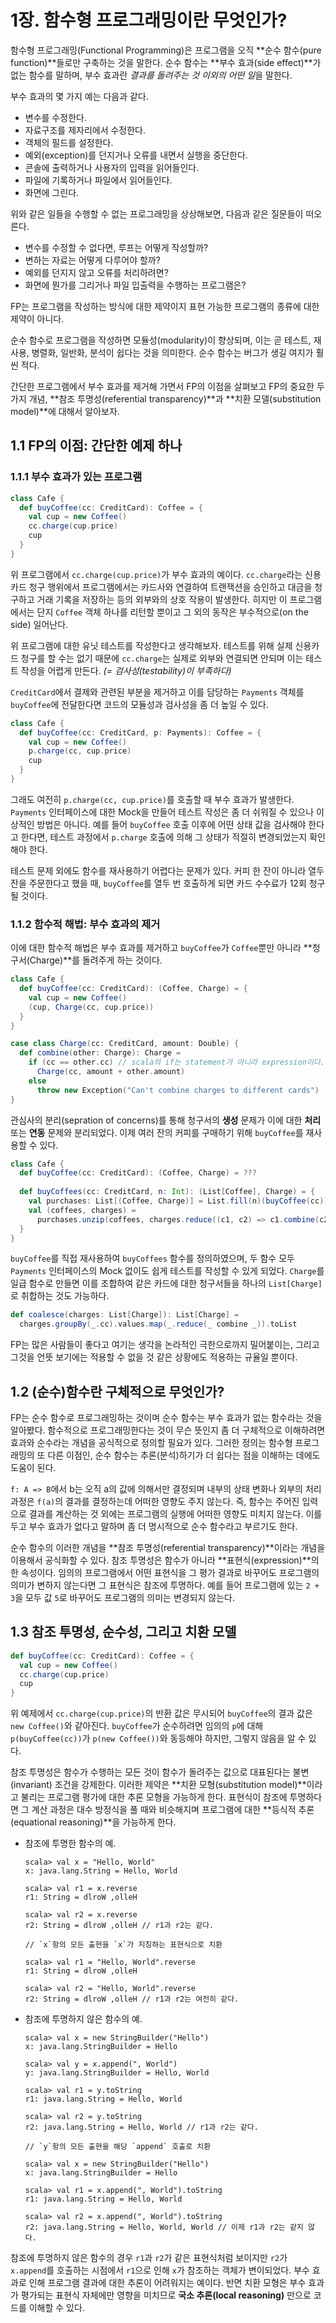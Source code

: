 # 1장. 함수형 프로그래밍이란 무엇인가?

함수형 프로그래밍(Functional Programming)은 프로그램을 오직 **순수 함수(pure function)**들로만 구축하는 것을 말한다. 순수 함수는 **부수 효과(side effect)**가 없는 함수를 말하며, 부수 효과란 *결과를 돌려주는 것 이외의 어떤 일*을 말한다. 

부수 효과의 몇 가지 예는 다음과 같다.

- 변수를 수정한다.
- 자료구조를 제자리에서 수정한다.
- 객체의 필드를 설정한다.
- 예외(exception)를 던지거나 오류를 내면서 실행을 중단한다.
- 콘솔에 출력하거나 사용자의 입력을 읽어들인다.
- 파일에 기록하거나 파일에서 읽어들인다.
- 화면에 그린다.

위와 같은 일들을 수행할 수 없는 프로그래밍을 상상해보면, 다음과 같은 질문들이 떠오른다.

- 변수를 수정할 수 없다면, 루프는 어떻게 작성할까?
- 변하는 자료는 어떻게 다루어야 할까?
- 예외를 던지지 않고 오류를 처리하려면?
- 화면에 뭔가를 그리거나 파일 입출력을 수행하는 프로그램은?

FP는 프로그램을 작성하는 방식에 대한 제약이지 표현 가능한 프로그램의 종류에 대한 제약이 아니다. 

순수 함수로 프로그램을 작성하면 모듈성(modularity)이 향상되며, 이는 곧 테스트, 재사용, 병렬화, 일반화, 분석이 쉽다는 것을 의미한다. 순수 함수는 버그가 생길 여지가 훨씬 적다.

간단한 프로그램에서 부수 효과를 제거해 가면서 FP의 이점을 살펴보고 FP의 중요한 두 가지 개념, **참조 투명성(referential transparency)**과 **치환 모델(substitution model)**에 대해서 알아보자.

## 1.1 FP의 이점: 간단한 예제 하나

### 1.1.1 부수 효과가 있는 프로그램

```scala
class Cafe {
  def buyCoffee(cc: CreditCard): Coffee = {
    val cup = new Coffee()
    cc.charge(cup.price)
    cup
  }
}
```

위 프로그램에서 `cc.charge(cup.price)`가 부수 효과의 예이다. `cc.charge`라는 신용카드 청구 행위에서 프로그램에서는 카드사와 연결하여 트랜잭션을 승인하고 대금을 청구하고 거래 기록을 저장하는 등의 외부와의 상호 작용이 발생한다. 히지만 이 프로그램에서는 단지 `Coffee` 객체 하나를 리턴할 뿐이고 그 외의 동작은 부수적으로(on the side) 일어난다.

위 프로그램에 대한 유닛 테스트를 작성한다고 생각해보자. 테스트를 위해 실제 신용카드 청구를 할 수는 없기 때문에 `cc.charge`는 실제로 외부와 연결되면 안되며 이는 테스트 작성을 어렵게 만든다. *(= 검사성(testability)이 부족하다)*

`CreditCard`에서 결제와 관련된 부분을 제거하고 이를 담당하는 `Payments` 객체를 `buyCoffee`에 전달한다면 코드의 모듈성과 검사성을 좀 더 높일 수 있다.

```scala
class Cafe {
  def buyCoffee(cc: CreditCard, p: Payments): Coffee = {
    val cup = new Coffee()
    p.charge(cc, cup.price)
    cup
  }
}
```

그래도 여전히 `p.charge(cc, cup.price)`를 호출할 때 부수 효과가 발생한다. `Payments` 인터페이스에 대한 Mock을 만들어 테스트 작성은 좀 더 쉬워질 수 있으나 이상적인 방법은 아니다. 예를 들어 `buyCoffee` 호출 이후에 어떤 상태 값을 검사해야 한다고 한다면, 테스트 과정에서 `p.charge` 호출에 의해 그 상태가 적절히 변경되었는지 확인해야 한다.

테스트 문제 외에도 함수를 재사용하기 어렵다는 문제가 있다. 커피 한 잔이 아니라 열두 잔을 주문한다고 했을 때, `buyCoffee`를 열두 번 호출하게 되면 카드 수수료가 12회 청구될 것이다.

### 1.1.2 함수적 해법: 부수 효과의 제거

이에 대한 함수적 해법은 부수 효과를 제거하고 `buyCoffee`가 `Coffee`뿐만 아니라 **청구서(Charge)**를 돌려주게 하는 것이다.

```scala
class Cafe {
  def buyCoffee(cc: CreditCard): (Coffee, Charge) = {
    val cup = new Coffee()
    (cup, Charge(cc, cup.price))
  }
}

case class Charge(cc: CreditCard, amount: Double) {
  def combine(other: Charge): Charge = 
    if (cc == other.cc) // scala의 if는 statement가 아니라 expression이다.
      Charge(cc, amount + other.amount)
    else
      throw new Exception("Can't combine charges to different cards")
}
```

관심사의 분리(sepration of concerns)를  통해  청구서의 **생성** 문제가 이에 대한 **처리** 또는 **연동** 문제와 분리되었다. 이제 여러 잔의 커피를 구매하기 위해 `buyCoffee`를 재사용할 수 있다.

```scala
class Cafe {
  def buyCoffee(cc: CreditCard): (Coffee, Charge) = ???
  
  def buyCoffees(cc: CreditCard, n: Int): (List[Coffee], Charge) = {
    val purchases: List[(Coffee, Charge)] = List.fill(n)(buyCoffee(cc))
    val (coffees, charges) = 
      purchases.unzip(coffees, charges.reduce((c1, c2) => c1.combine(c2)))
  }
}
```

`buyCoffee`를 직접 재사용하여 `buyCoffees` 함수를 정의하였으며, 두 함수 모두 `Payments` 인터페이스의 Mock 없이도 쉽게 테스트를 작성할 수 있게 되었다. `Charge`를 일급 함수로 만들면 이를 조합하여 같은 카드에 대한 청구서들을 하나의 `List[Charge]`로 취합하는 것도 가능하다.

```scala
def coalesce(charges: List[Charge]): List[Charge] =
  charges.groupBy(_.cc).values.map(_.reduce(_ combine _)).toList
```

FP는 많은 사람들이 좋다고 여기는 생각을 논라적인 극한으로까지 밀어붙이는, 그리고 그것을 언뜻 보기에는 적용할 수 없을 것 같은 상황에도 적용하는 규율일 뿐이다.

## 1.2 (순수)함수란 구체적으로 무엇인가?

FP는 순수 함수로 프로그래밍하는 것이며 순수 함수는 부수 효과가 없는 함수라는 것을 알아봤다. 함수적으로 프로그래밍한다는 것이 무슨 뜻인지 좀 더 구체적으로 이해하려면 효과와 순수라는 개념을 공식적으로 정의할 필요가 있다. 그러한 정의는 함수형 프로그래밍의 또 다른 이점인, 순수 함수는 추론(분석)하기가 더 쉽다는 점을 이해하는 데에도 도움이 된다.

`f: A => B`에서 b는 오직 a의 값에 의해서만 결정되며 내부의 상태 변화나 외부의 처리 과정은 `f(a)`의 결과를 결정하는데 어떠한 영향도 주지 않는다. 즉, 함수는 주어진 입력으로 결과를 계산하는 것 외에는 프로그램의 실행에 어떠한 영향도 미치지 않는다. 이를 두고 부수 효과가 없다고 말하며 좀 더 명시적으로 순수 함수라고 부르기도 한다. 

순수 함수의 이러한 개념을 **참조 투명성(referential transparency)**이라는 개념을 이용해서 공식화할 수 있다. 참조 투명성은 함수가 아니라 **표현식(expression)**의 한 속성이다. 임의의 프로그램에서 어떤 표현식을 그 평가 결과로 바꾸어도 프로그램의 의미가 변하지 않는다면 그 표현식은 참조에 투명하다. 예를 들어 프로그램에 있는 `2 + 3`을 모두 값 `5`로 바꾸어도 프로그램의 의미는 변경되지 않는다.

## 1.3 참조 투명성, 순수성, 그리고 치환 모델

```scala
def buyCoffee(cc: CreditCard): Coffee = {
  val cup = new Coffee()
  cc.charge(cup.price)
  cup
}
```

위 예제에서 `cc.charge(cup.price)`의 반환 값은 무시되어 `buyCoffee`의 결과 값은 `new Coffee()`와 같아진다. `buyCoffee`가 순수하려면 임의의 `p`에 대해 `p(buyCoffee(cc))`가 `p(new Coffee())`와 동등해야 하지만, 그렇지 않음을 알 수 있다. 

참조 투명성은 함수가 수행하는 모든 것이 함수가 돌려주는 값으로 대표된다는 불변(invariant) 조건을 강제한다. 이러한 제약은 **치환 모형(substitution model)**이라고 불리는 프로그램 평가에 대한 추론 모형을 가능하게 한다. 표현식이 참조에 투명하다면 그 계산 과정은 대수 방정식을 풀 때와 비슷해지며 프로그램에 대한 **등식적 추론(equational reasoning)**을 가능하게 한다.

- 참조에 투명한 함수의 예.

  ```
  scala> val x = "Hello, World"
  x: java.lang.String = Hello, World
    
  scala> val r1 = x.reverse
  r1: String = dlroW ,olleH
    
  scala> val r2 = x.reverse
  r2: String = dlroW ,olleH // r1과 r2는 같다.
  
  // `x`항의 모든 출현을 `x`가 지칭하는 표현식으로 치환
    
  scala> val r1 = "Hello, World".reverse
  r1: String = dlroW ,olleH
    
  scala> val r2 = "Hello, World".reverse
  r2: String = dlroW ,olleH // r1과 r2는 여전히 같다.
  ```
	
- 참조에 투명하지 않은 함수의 예.

  ```
  scala> val x = new StringBuilder("Hello")
  x: java.lang.StringBuilder = Hello
    
  scala> val y = x.append(", World")
  y: java.lang.StringBuilder = Hello, World
    
  scala> val r1 = y.toString
  r1: java.lang.String = Hello, World
    
  scala> val r2 = y.toString
  r2: java.lang.String = Hello, World // r1과 r2는 같다.
  
  // `y`항의 모든 출현을 해당 `append` 호출로 치환
  
  scala> val x = new StringBuilder("Hello")
  x: java.lang.StringBuilder = Hello
    
  scala> val r1 = x.append(", World").toString
  r1: java.lang.String = Hello, World
    
  scala> val r2 = x.append(", World").toString
  r2: java.lang.String = Hello, World, World // 이제 r1과 r2는 같지 않다.
  ```

참조에 투명하지 않은 함수의 경우 `r1`과 `r2`가 같은 표현식처럼 보이지만 `r2`가 `x.append`를 호출하는 시점에서 `r1`으로 인해 `x`가 참조하는 객체가 변이되었다. 부수 효과로 인해 프로그램 결과에 대한 추론이 어려워지는 예이다. 반면 치환 모형은 부수 효과가 평가되는 표현식 자체에만 영향을 미치므로 **국소 추론(local reasoning)** 만으로 코드를 이해할 수 있다.
